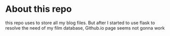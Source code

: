 # About this repo
this repo uses to store all my blog files.
But after I started to use flask to resolve the need of my film database,
Github.io page seems not gonna work
